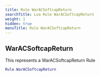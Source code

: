```yaml
---
title: Rule WarACSoftcapReturn
searchTitle: Lua Rule WarACSoftcapReturn
weight: 1
hidden: true
menuTitle: Rule WarACSoftcapReturn
---
```

## WarACSoftcapReturn

This represents a WarACSoftcapReturn Rule
```lua
Rule.WarACSoftcapReturn
```